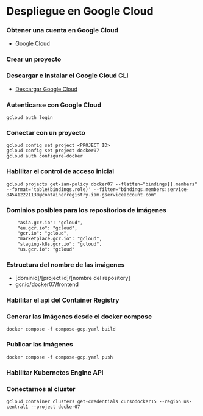 # Despliegue en Google Cloud

### Obtener una cuenta en Google Cloud

- [Google Cloud](https://cloud.google.com)

### Crear un proyecto

### Descargar e instalar el Google Cloud CLI

- [Descargar Google Cloud](https://dl.google.com/dl/cloudsdk/channels/rapid/GoogleCloudSDKInstaller.exe?hl=Es)

### Autenticarse con Google Cloud

```
gcloud auth login
```

### Conectar con un proyecto

```
gcloud config set project <PROJECT ID>
gcloud config set project docker07
gcloud auth configure-docker
```

### Habilitar el control de acceso inicial

```
gcloud projects get-iam-policy docker07 --flatten="bindings[].members" --format='table(bindings.role)' --filter="bindings.members:service-845412221130@containerregistry.iam.gserviceaccount.com"
```

### Dominios posibles para los repositorios de imágenes

```
    "asia.gcr.io": "gcloud",
    "eu.gcr.io": "gcloud",
    "gcr.io": "gcloud",
    "marketplace.gcr.io": "gcloud",
    "staging-k8s.gcr.io": "gcloud",
    "us.gcr.io": "gcloud"
```

### Estructura del nombre de las imágenes

- [dominio]/[project id]/[nombre del repository]
- gcr.io/docker07/frontend

### Habilitar el api del Container Registry

### Generar las imágenes desde el docker compose

```
docker compose -f compose-gcp.yaml build
```

### Publicar las imágenes

```
docker compose -f compose-gcp.yaml push
```

### Habilitar Kubernetes Engine API

### Conectarnos al cluster

```
gcloud container clusters get-credentials cursodocker15 --region us-central1 --project docker07
```
